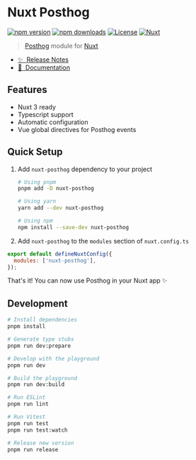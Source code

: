 # Nuxt Posthog

[![npm version][npm-version-src]][npm-version-href]
[![npm downloads][npm-downloads-src]][npm-downloads-href]
[![License][license-src]][license-href]
[![Nuxt][nuxt-src]][nuxt-href]

> [Posthog](https://posthog.com/) module for [Nuxt](https://nuxt.com/)

- [✨ &nbsp;Release Notes](https://posthog.nuxtjs.org/changelog)
- [📖 &nbsp;Documentation](https://posthog.nuxtjs.org)
  <!-- - [🏀 Online playground](https://stackblitz.com/github/your-org/nuxt-posthog?file=playground%2Fapp.vue) -->

## Features

<!-- Highlight some of the features your module provide here -->

- Nuxt 3 ready
- Typescript support
- Automatic configuration
- Vue global directives for Posthog events

## Quick Setup

1. Add `nuxt-posthog` dependency to your project

   ```bash
   # Using pnpm
   pnpm add -D nuxt-posthog

   # Using yarn
   yarn add --dev nuxt-posthog

   # Using npm
   npm install --save-dev nuxt-posthog
   ```

2. Add `nuxt-posthog` to the `modules` section of `nuxt.config.ts`

```js
export default defineNuxtConfig({
  modules: ['nuxt-posthog'],
});
```

That's it! You can now use Posthog in your Nuxt app ✨

## Development

```bash
# Install dependencies
pnpm install

# Generate type stubs
pnpm run dev:prepare

# Develop with the playground
pnpm run dev

# Build the playground
pnpm run dev:build

# Run ESLint
pnpm run lint

# Run Vitest
pnpm run test
pnpm run test:watch

# Release new version
pnpm run release
```

<!-- Badges -->

[npm-version-src]: https://img.shields.io/npm/v/nuxt-posthog/latest.svg?style=flat&colorA=18181B&colorB=28CF8D
[npm-version-href]: https://npmjs.com/package/nuxt-posthog
[npm-downloads-src]: https://img.shields.io/npm/dm/nuxt-posthog.svg?style=flat&colorA=18181B&colorB=28CF8D
[npm-downloads-href]: https://npmjs.com/package/nuxt-posthog
[license-src]: https://img.shields.io/npm/l/nuxt-posthog.svg?style=flat&colorA=18181B&colorB=28CF8D
[license-href]: https://npmjs.com/package/nuxt-posthog
[nuxt-src]: https://img.shields.io/badge/Nuxt-18181B?logo=nuxt.js
[nuxt-href]: https://nuxt.com
